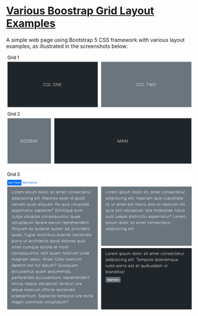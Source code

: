 # <a href="https://tariq-k-dev.github.io/bootstrap-grid-examples/index.html" target="_blank">Various Boostrap Grid Layout Examples</a>
A simple web page using Bootstrap 5 CSS framework with various layout examples, as illustrated in the screenshots below:

![bootstrap-grid-ex-1](img/bootstrap-grid-ex-1.png)

![bootstrap-grid-example](img/bootstrap-grid-ex-2.png)

